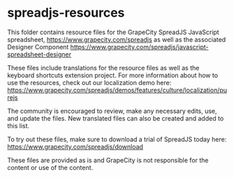 # spreadjs-resources

This folder contains resource files for the GrapeCity SpreadJS JavaScript spreadsheet, https://www.grapecity.com/spreadjs as well as the associated Designer Component
https://www.grapecity.com/spreadjs/javascript-spreadsheet-designer

These files include translations for the resource files as well as the keyboard shortcuts extension project.  For more information about how to use the resources, check out our localization demo here: https://www.grapecity.com/spreadjs/demos/features/culture/localization/purejs

The community is encouraged to review, make any necessary edits, use, and update the files. New translated files can also be created and added to this list.

To try out these files, make sure to download a trial of SpreadJS today here: https://www.grapecity.com/spreadjs/download

These files are provided as is and GrapeCity is not responsible for the content or use of the content.